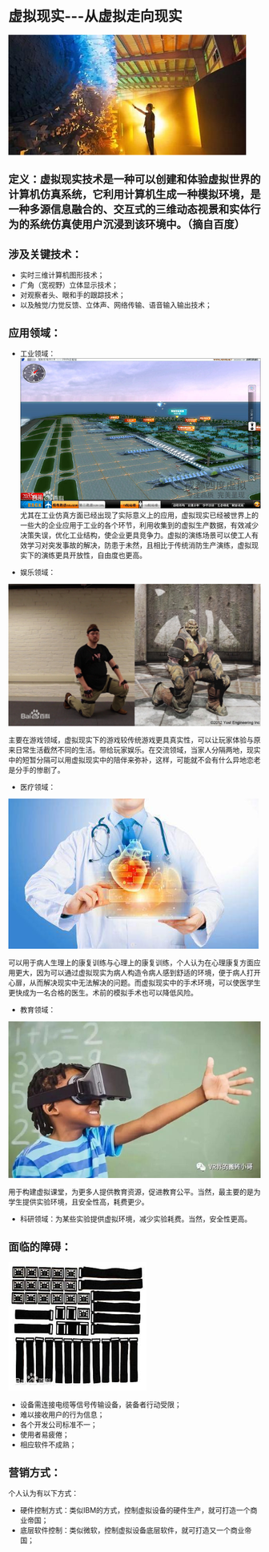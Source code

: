 # 虚拟现实---从虚拟走向现实
![](images/53.jpg)




## 定义：虚拟现实技术是一种可以创建和体验虚拟世界的计算机仿真系统，它利用计算机生成一种模拟环境，是一种多源信息融合的、交互式的三维动态视景和实体行为的系统仿真使用户沉浸到该环境中。（摘自百度）

## 涉及关键技术：
* 实时三维计算机图形技术；
* 广角（宽视野）立体显示技术；
* 对观察者头、眼和手的跟踪技术；
* 以及触觉/力觉反馈、立体声、网络传输、语音输入输出技术；

## 应用领域：
* 工业领域：
![](images/54.jpg)
尤其在工业仿真方面已经出现了实际意义上的应用，虚拟现实已经被世界上的一些大的企业应用于工业的各个环节，利用收集到的虚拟生产数据，有效减少决策失误，优化工业结构，使企业更具竞争力。虚拟的演练场景可以使工人有效学习对突发事故的解决，防患于未然，且相比于传统消防生产演练，虚拟现实下的演练更具开放性，自由度也更高。

* 娱乐领域：

![](images/55.jpg)

主要在游戏领域，虚拟现实下的游戏较传统游戏更具真实性，可以让玩家体验与原来日常生活截然不同的生活。带给玩家娱乐。在交流领域，当家人分隔两地，现实中的短暂分隔可以用虚拟现实中的陪伴来弥补，这样，可能就不会有什么异地恋老是分手的惨剧了。

* 医疗领域：


![](images/59.jpg)



可以用于病人生理上的康复训练与心理上的康复训练，个人认为在心理康复方面应用更大，因为可以通过虚拟现实为病人构造令病人感到舒适的环境，便于病人打开心扉，从而解决现实中无法解决的问题。而虚拟现实中的手术环境，可以使医学生更快成为一名合格的医生。术前的模拟手术也可以降低风险。

* 教育领域：


![](images/60.jpg)




用于构建虚拟课堂，为更多人提供教育资源，促进教育公平。当然，最主要的是为学生提供实验环境，且安全性高，耗费更少。

* 科研领域：为某些实验提供虚拟环境，减少实验耗费。当然，安全性更高。





## 面临的障碍：


![](images/58.jpg)



* 设备需连接电缆等信号传输设备，装备者行动受限；
* 难以接收用户的行为信息；
* 各个开发公司标准不一；
* 使用者易疲倦；
* 相应软件不成熟；

## 营销方式：
个人认为有以下方式：
* 硬件控制方式：类似IBM的方式，控制虚拟设备的硬件生产，就可打造一个商业帝国；
* 底层软件控制：类似微软，控制虚拟设备底层软件，就可打造又一个商业帝国；